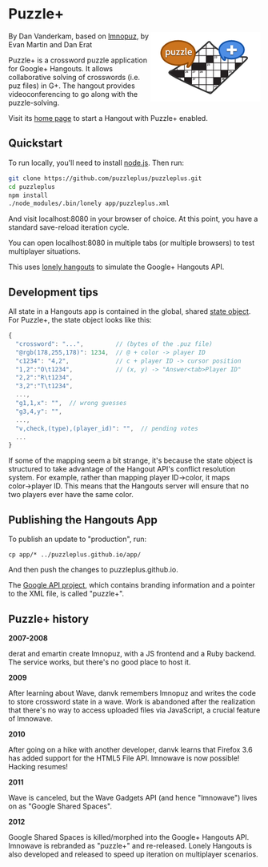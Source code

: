 # Puzzle+
<a href="https://puzzleplus.github.io"><img src="app/220x140.png" border=0 width=220 height=140 style="float:right"></a>
By Dan Vanderkam, based on [lmnopuz](https://github.com/martine/lmnopuz), by Evan Martin and Dan Erat

Puzzle+ is a crossword puzzle application for Google+ Hangouts. It allows
collaborative solving of crosswords (i.e. puz files) in G+. The hangout provides
videoconferencing to go along with the puzzle-solving.

Visit its [home page](https://puzzleplus.github.io) to start a Hangout with Puzzle+ enabled.

## Quickstart

To run locally, you'll need to install [node.js](http://nodejs.org/). Then run:

```bash
git clone https://github.com/puzzleplus/puzzleplus.git
cd puzzleplus
npm install
./node_modules/.bin/lonely app/puzzleplus.xml
```

And visit localhost:8080 in your browser of choice. At this point, you have a standard save-reload iteration cycle.

You can open localhost:8080 in multiple tabs (or multiple browsers) to test multiplayer situations.

This uses [lonely hangouts](https://github.com/danvk/lonely) to simulate the Google+ Hangouts API.

## Development tips

All state in a Hangouts app is contained in the global, shared [state object](https://developers.google.com/+/hangouts/writing#state). For Puzzle+, the state object looks like this:

```javascript
{
  "crossword": "...",         // (bytes of the .puz file)
  "@rgb(178,255,178)": 1234,  // @ + color -> player ID
  "c1234": "4,2",             // c + player ID -> cursor position
  "1,2":"O\t1234",            // (x, y) -> "Answer<tab>Player ID"
  "2,2":"R\t1234",
  "3,2":"T\t1234",
  ...,
  "g1,1,x": "",  // wrong guesses
  "g3,4,y": "",
  ...,
  "v,check,(type),(player_id)": "",  // pending votes
  ...
}
```

If some of the mapping seem a bit strange, it's because the state object is structured to take advantage of the Hangout API's conflict resolution system. For example, rather than mapping player ID→color, it maps color→player ID. This means that the Hangouts server will ensure that no two players ever have the same color.

## Publishing the Hangouts App

To publish an update to "production", run:

    cp app/* ../puzzleplus.github.io/app/

And then push the changes to puzzleplus.github.io.

The [Google API project](https://console.developers.google.com/project/816682636912/apiui/apiview/plusHangouts?tabId=hangout),
which contains branding information and a pointer to the XML file, is called
"puzzle+".

## Puzzle+ history

**2007-2008**

derat and emartin create lmnopuz, with a JS frontend and a Ruby backend.
The service works, but there's no good place to host it.

**2009**

After learning about Wave, danvk remembers lmnopuz and writes the code to store
crossword state in a wave. Work is abandoned after the realization that there's
no way to access uploaded files via JavaScript, a crucial feature of lmnowave.

**2010**

After going on a hike with another developer, danvk learns that Firefox 3.6 has
added support for the HTML5 File API. lmnowave is now possible! Hacking
resumes!

**2011**

Wave is canceled, but the Wave Gadgets API (and hence "lmnowave") lives on as
"Google Shared Spaces".

**2012**

Google Shared Spaces is killed/morphed into the Google+ Hangouts API. lmnowave
is rebranded as "puzzle+" and re-released. Lonely Hangouts is also developed
and released to speed up iteration on multiplayer scenarios.
